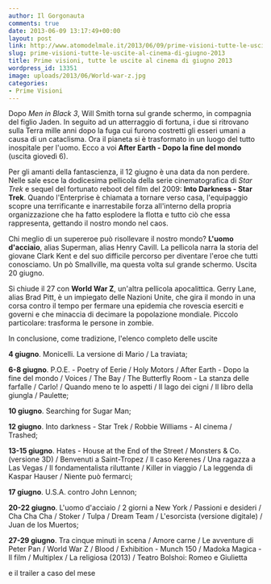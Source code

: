 ```yaml
---
author: Il Gorgonauta
comments: true
date: 2013-06-09 13:17:49+00:00
layout: post
link: http://www.atomodelmale.it/2013/06/09/prime-visioni-tutte-le-uscite-al-cinema-di-giugno-2013/
slug: prime-visioni-tutte-le-uscite-al-cinema-di-giugno-2013
title: Prime visioni, tutte le uscite al cinema di giugno 2013
wordpress_id: 13351
image: uploads/2013/06/World-war-z.jpg
categories:
- Prime Visioni
---
```


 Dopo _Men in Black 3_, Will Smith torna sul grande schermo, in compagnia del figlio Jaden. In seguito ad un atterraggio di fortuna, i due si ritrovano sulla Terra mille anni dopo la fuga cui furono costretti gli esseri umani a causa di un cataclisma. Ora il pianeta si è trasformato in un luogo del tutto inospitale per l'uomo. Ecco a voi **After Earth - Dopo la fine del mondo** (uscita giovedì 6).

Per gli amanti della fantascienza, il 12 giugno è una data da non perdere. Nelle sale esce la dodicesima pellicola della serie cinematografica di _Star Trek_ e sequel del fortunato reboot del film del 2009: **Into Darkness - Star Trek**. Quando l'Enterprise è chiamata a tornare verso casa, l'equipaggio scopre una terrificante e inarrestabile forza all'interno della propria organizzazione che ha fatto esplodere la flotta e tutto ciò che essa rappresenta, gettando il nostro mondo nel caos.

Chi meglio di un supereroe può risollevare il nostro mondo? **L'uomo d'acciaio**, alias Superman, alias Henry Cavill. La pellicola narra la storia del giovane Clark Kent e del suo difficile percorso per diventare l'eroe che tutti conosciamo. Un pò Smallville, ma questa volta sul grande schermo. Uscita 20 giugno.

Si chiude il 27 con **World War Z**, un'altra pellicola apocalittica. Gerry Lane, alias Brad Pitt, è un impiegato delle Nazioni Unite, che gira il mondo in una corsa contro il tempo per fermare una epidemia che rovescia eserciti e governi e che minaccia di decimare la popolazione mondiale. Piccolo particolare: trasforma le persone in zombie.

In conclusione, come tradizione, l'elenco completo delle uscite

**4 giugno**. Monicelli. La versione di Mario / La traviata;

**6-8 giugno**. P.O.E. - Poetry of Eerie / Holy Motors / After Earth - Dopo la fine del mondo / Voices / The Bay / The Butterfly Room - La stanza delle farfalle / Carlo! / Quando meno te lo aspetti / Il lago dei cigni / Il libro della giungla / Paulette;

**10 giugno**. Searching for Sugar Man;

**12 giugno**. Into darkness - Star Trek / Robbie Williams - Al cinema / Trashed;

**13-15 giugno**. Hates - House at the End of the Street / Monsters & Co. (versione 3D) / Benvenuti a Saint-Tropez / Il caso Kerenes / Una ragazza a Las Vegas / Il fondamentalista riluttante / Killer in viaggio / La leggenda di Kaspar Hauser / Niente può fermarci;

**17 giugno**. U.S.A. contro John Lennon;

**20-22 giugno**. L'uomo d'acciaio / 2 giorni a New York / Passioni e desideri / Cha Cha Cha / Stoker / Tulpa / Dream Team / L'esorcista (versione digitale) / Juan de los Muertos;

**27-29 giugno**. Tra cinque minuti in scena / Amore carne / Le avventure di Peter Pan / World War Z / Blood / Exhibition - Munch 150 / Madoka Magica - Il film / Multiplex / La religiosa (2013) / Teatro Bolshoi: Romeo e Giulietta

e il trailer a caso del mese

